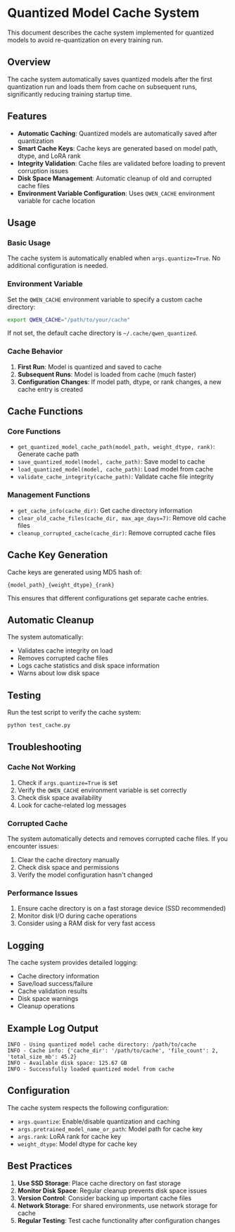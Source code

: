 # Quantized Model Cache System

This document describes the cache system implemented for quantized models to avoid re-quantization on every training run.

## Overview

The cache system automatically saves quantized models after the first quantization run and loads them from cache on subsequent runs, significantly reducing training startup time.

## Features

- **Automatic Caching**: Quantized models are automatically saved after quantization
- **Smart Cache Keys**: Cache keys are generated based on model path, dtype, and LoRA rank
- **Integrity Validation**: Cache files are validated before loading to prevent corruption issues
- **Disk Space Management**: Automatic cleanup of old and corrupted cache files
- **Environment Variable Configuration**: Uses `QWEN_CACHE` environment variable for cache location

## Usage

### Basic Usage

The cache system is automatically enabled when `args.quantize=True`. No additional configuration is needed.

### Environment Variable

Set the `QWEN_CACHE` environment variable to specify a custom cache directory:

```bash
export QWEN_CACHE="/path/to/your/cache"
```

If not set, the default cache directory is `~/.cache/qwen_quantized`.

### Cache Behavior

1. **First Run**: Model is quantized and saved to cache
2. **Subsequent Runs**: Model is loaded from cache (much faster)
3. **Configuration Changes**: If model path, dtype, or rank changes, a new cache entry is created

## Cache Functions

### Core Functions

- `get_quantized_model_cache_path(model_path, weight_dtype, rank)`: Generate cache path
- `save_quantized_model(model, cache_path)`: Save model to cache
- `load_quantized_model(model, cache_path)`: Load model from cache
- `validate_cache_integrity(cache_path)`: Validate cache file integrity

### Management Functions

- `get_cache_info(cache_dir)`: Get cache directory information
- `clear_old_cache_files(cache_dir, max_age_days=7)`: Remove old cache files
- `cleanup_corrupted_cache(cache_dir)`: Remove corrupted cache files

## Cache Key Generation

Cache keys are generated using MD5 hash of:
```
{model_path}_{weight_dtype}_{rank}
```

This ensures that different configurations get separate cache entries.

## Automatic Cleanup

The system automatically:
- Validates cache integrity on load
- Removes corrupted cache files
- Logs cache statistics and disk space information
- Warns about low disk space

## Testing

Run the test script to verify the cache system:

```bash
python test_cache.py
```

## Troubleshooting

### Cache Not Working

1. Check if `args.quantize=True` is set
2. Verify the `QWEN_CACHE` environment variable is set correctly
3. Check disk space availability
4. Look for cache-related log messages

### Corrupted Cache

The system automatically detects and removes corrupted cache files. If you encounter issues:

1. Clear the cache directory manually
2. Check disk space and permissions
3. Verify the model configuration hasn't changed

### Performance Issues

1. Ensure cache directory is on a fast storage device (SSD recommended)
2. Monitor disk I/O during cache operations
3. Consider using a RAM disk for very fast access

## Logging

The cache system provides detailed logging:
- Cache directory information
- Save/load success/failure
- Cache validation results
- Disk space warnings
- Cleanup operations

## Example Log Output

```
INFO - Using quantized model cache directory: /path/to/cache
INFO - Cache info: {'cache_dir': '/path/to/cache', 'file_count': 2, 'total_size_mb': 45.2}
INFO - Available disk space: 125.67 GB
INFO - Successfully loaded quantized model from cache
```

## Configuration

The cache system respects the following configuration:
- `args.quantize`: Enable/disable quantization and caching
- `args.pretrained_model_name_or_path`: Model path for cache key
- `args.rank`: LoRA rank for cache key
- `weight_dtype`: Model dtype for cache key

## Best Practices

1. **Use SSD Storage**: Place cache directory on fast storage
2. **Monitor Disk Space**: Regular cleanup prevents disk space issues
3. **Version Control**: Consider backing up important cache files
4. **Network Storage**: For shared environments, use network storage for cache
5. **Regular Testing**: Test cache functionality after configuration changes